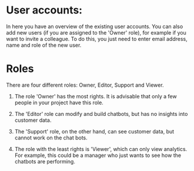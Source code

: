 # User accounts:
In here you have an overview of the existing user accounts. You can also add new users (if you are assigned to the 'Owner' role), for example if you want to invite a colleague. To do this, you just need to enter email address, name and role of the new user.

# Roles 
There are four different roles: Owner, Editor, Support and Viewer. 

1. The role 'Owner' has the most rights. It is advisable that only a few people in your project have this role. 

2. The 'Editor' role can modify and build chatbots, but has no insights into customer data.

3. The 'Support' role, on the other hand, can see customer data, but cannot work on the chat bots.

4. The role with the least rights is 'Viewer', which can only view analytics. For example, this could be a manager who just wants to see how the chatbots are performing.



